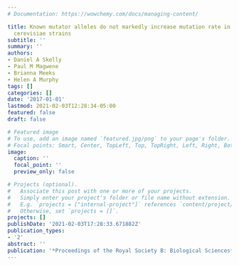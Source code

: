 ```yaml
---
# Documentation: https://wowchemy.com/docs/managing-content/

title: Known mutator alleles do not markedly increase mutation rate in clinical Saccharomyces
  cerevisiae strains
subtitle: ''
summary: ''
authors:
- Daniel A Skelly
- Paul M Magwene
- Brianna Meeks
- Helen A Murphy
tags: []
categories: []
date: '2017-01-01'
lastmod: 2021-02-03T12:28:34-05:00
featured: false
draft: false

# Featured image
# To use, add an image named `featured.jpg/png` to your page's folder.
# Focal points: Smart, Center, TopLeft, Top, TopRight, Left, Right, BottomLeft, Bottom, BottomRight.
image:
  caption: ''
  focal_point: ''
  preview_only: false

# Projects (optional).
#   Associate this post with one or more of your projects.
#   Simply enter your project's folder or file name without extension.
#   E.g. `projects = ["internal-project"]` references `content/project/deep-learning/index.md`.
#   Otherwise, set `projects = []`.
projects: []
publishDate: '2021-02-03T17:28:33.671882Z'
publication_types:
- '2'
abstract: ''
publication: '*Proceedings of the Royal Society B: Biological Sciences*'
---
```

